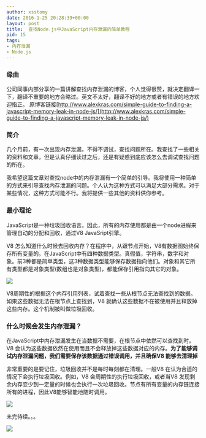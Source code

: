 ```yaml
---
author: xsstomy
date: 2016-1-25 20:28:39+00:00
layout: post
title:  查找Node.js中JavaScript内存泄漏的简单教程
pid: 15
tags:
- 内存泄漏
- Node.js
---
```



### 缘由

公司同事内部分享的一篇讲解查找内存泄漏的博客，个人觉得很赞，就决定翻译一下，翻译不重要的地方会略过。英文不太好，翻译不好的地方或者有错误的地方欢迎指正。 原博客链接[http://www.alexkras.com/simple-guide-to-finding-a-javascript-memory-leak-in-node-js/](http://www.alexkras.com/simple-guide-to-finding-a-javascript-memory-leak-in-node-js/)


### 简介
几个月前，有一次出现内存泄漏，不得不调试，查找问题所在。我查找了一些相关的资料和文章，但是认真仔细读过之后，还是有疑惑到底应该怎么去调试查找问题的所在。

我希望这篇文章对查找node中的内存泄漏有一个简单的引导。我将使用一种简单的方式来引导查找内存泄漏的问题。个人认为这种方式可以满足大部分需求。对于某些情况，这种方式可能不行。我将提供一些其他的资料供你参考。

### 最小理论

JavaScript是一种垃圾回收语言。因此，所有的内存使用都是由一个node进程来管理自动的分配和回收，通过V8 JavaSript引擎。

V8 怎么知道什么时候去回收内存？在程序中，从跟节点开始，V8有数据图始终保存所有变量的。在JavaScript中有四种数据类型。真假值，字符串，数字和对象。前3种都是简单类型，这3种数据类型能够保存数据指向他们。对象和其它所有类型都是对象类型(数组也是对象类型)，都能保存引用指向其它的对象。

![](/uploads/2016/1/30/15/memory-graph.png)

V8周期性的根据这个内存引用列表，试着查找一些从根节点无法查找到的数据。如果这些数据无法在根节点上查找到，V8 就确认这些数据不在被使用并且释放掉这些内存。这个机制被叫做垃圾回收。

### 什么时候会发生内存泄漏？

在JavaScript中内存泄漏发生在当数据不需要，在根节点中依然可以查找到时。 V8 会认为这些数据依然在使用而且不会释放掉这些数据对应的内存。**为了能够调试内存泄漏问题，我们需要保存该数据通过错误调用，并且确保V8 能够去清理掉**

非常重要的是要记住，垃圾回收并不是每时每刻都在清理。一般V8 在认为合适的情况下会执行垃圾回收。例如，V8 会周期性的执行垃圾回收，或者当V8 发现剩余内存变少到一定量的时候也会执行一次垃圾回收。节点有所有变量的内存链连接所有的进程，因此V8能够智能地随时调用。

![](/uploads/2016/1/30/15/node-error.png)


未完待续。。。





![](/uploads/mypictures/xsstomyzhifubao.png)
